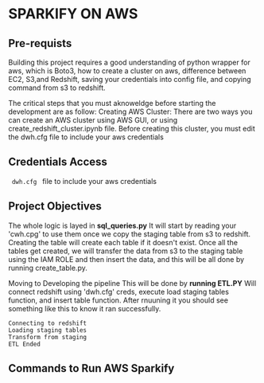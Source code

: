 # SPARKIFY ON AWS

## Pre-requists
Building this project requires a good understanding of python wrapper for aws, which is Boto3, how to create a cluster on aws, difference between EC2, S3,and Redshift, saving your credentials into config file, and copying command from s3 to redshift. 

The critical steps that you must aknoweldge before starting the development are as follow:
Creating AWS Cluster:
There are two ways you can create an AWS cluster using AWS GUI, or using create_redshift_cluster.ipynb file. 
Before creating this cluster, you must edit the dwh.cfg file to include your aws credentials

## Credentials Access
 <code> dwh.cfg </code> file to include your aws credentials

## Project Objectives
The whole logic is layed in **sql_queries.py**
It will start by reading your 'cwh.cpg' to use them once we copy the staging table from s3 to redshift. Creating the table will create each table if it doesn't exist. Once all the tables get created, we will transfer the data from s3 to the staging table using the IAM ROLE and then insert the data, and this will be all done by running create_table.py. 

Moving to Developing the pipeline
This will be done by **running ETL.PY**
Will connect redshift using 'dwh.cfg' creds, execute load staging tables function, and insert table function.
After rnuuning it you should see something like this to know it ran successfully. 

```
Connecting to redshift
Loading staging tables
Transform from staging
ETL Ended
```

## Commands to Run AWS Sparkify
